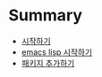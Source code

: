 # Summary

- [시작하기](./start.md)
- [emacs lisp 시작하기](./get-started-emacs-lisp.md)
- [패키지 추가하기](./add-packages.md)

